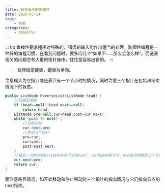 ```yaml
---
title: 链表操作的鲁棒性
date: 2020-05-14
tags: 
    - 链表
categories:
    - 剑指Offer
---
```


::: tip
鲁棒性要求程序对特殊的、错误的输入能作出适当的处理。防御性编程是一种好的编程习惯，在看到问题时，要多问几个“如果不……那么会怎么样”，而链表相关的问题总有大量的指针操作，往往是容易出错的。
:::

<!-- more -->

> **反转给定链表，链表为单向。**

注意输入为空指针或链表只有一个节点时的情况，同时注意三个指针在初始和结束情况下的状态。

```java
public ListNode ReverseList(ListNode head) {
    //防御型编程
    if (head==null||head.next==null)
        return head;
    ListNode pre=null,cur=head,post=cur.next;
    while (post != null) {
        //开始反转
        cur.next=pre;
        //移动三个指针
        pre=cur;
        cur=post;
        post=post.next;
    }
    //最后一次移动后post指向末尾节点的next，cur指向末尾节点，pre指向倒数第二个节点，此时还需要做一次反转
    cur.next=pre;
    return cur;
}
```

要注意临界情况，如开始移动和停止移动时三个指针的指向情况与它们指向节点的next指向。